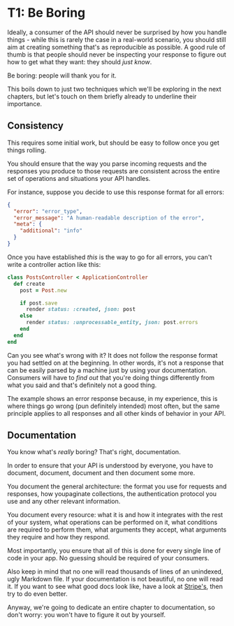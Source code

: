 # T1: Be Boring
Ideally, a consumer of the API should never be surprised by how you handle things - while this is rarely the case in a real-world scenario, you should still aim at creating something that's as reproducible as possible. A good rule of thumb is that people should never be inspecting your response to figure out how to get what they want: they should _just know_.

Be boring: people will thank you for it.

This boils down to just two techniques which we'll be exploring in the next chapters, but let's touch on them briefly already to underline their importance.

## Consistency
This requires some initial work, but should be easy to follow once you get things rolling.

You should ensure that the way you parse incoming requests and the responses you produce to those requests are consistent across the entire set of operations and situations your API handles.

For instance, suppose you decide to use  this response format for all errors:

```json
{
  "error": "error_type",
  "error_message": "A human-readable description of the error",
  "meta": {
    "additional": "info"
  }
}
```

Once you have established _this_ is the way to go for all errors, you can't write a controller action like this:

```ruby
class PostsController < ApplicationController
  def create
    post = Post.new

    if post.save
      render status: :created, json: post
    else
      render status: :unprocessable_entity, json: post.errors
    end
  end
end
```

Can you see what's wrong with it? It does not follow the response format you had settled on at the beginning. In other words, it's not a response that can be easily parsed by a machine just by using your documentation. Consumers will have to _find out_ that you're doing things differently from what you said and that's definitely not a good thing.

The example shows an error response because, in my experience, this is where things go wrong (pun definitely intended) most often, but the same principle applies to all responses and all other kinds of behavior in your API.

## Documentation
You know what's _really_ boring? That's right, documentation.

In order to ensure that your API is understood by everyone, you have to document, document, document and then document some more.

You document the general architecture: the format you use for requests and responses, how youpaginate collections, the authentication protocol you use and any other relevant information.

You document every resource: what it is and how it integrates with the rest of your system, what operations can be performed on it, what conditions are required to perform them, what arguments they accept, what arguments they require and how they respond.

Most importantly, you ensure that all of this is done for every single line of code in your app. No guessing should be required of your consumers.

Also keep in mind that no one will read thousands of lines of an unindexed, ugly Markdown file. If your documentation is not beautiful, no one will read it. If you want to see what good docs look like, have a look at [Stripe's](https://stripe.com/docs/api), then try to do even better.

Anyway, we're going to dedicate an entire chapter to documentation, so don't worry: you won't have to figure it out by yourself.